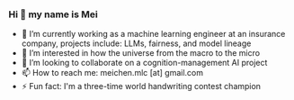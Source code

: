 ### Hi 👋 my name is Mei

- 🔭 I’m currently working as a machine learning engineer at an insurance company, projects include: LLMs, fairness, and model lineage
- 👀 I’m interested in how the universe from the macro to the micro
- 💞️ I’m looking to collaborate on a cognition-management AI project
- 📫 How to reach me: meichen.mlc [at] gmail.com
- ⚡ Fun fact: I'm a three-time world handwriting contest champion
